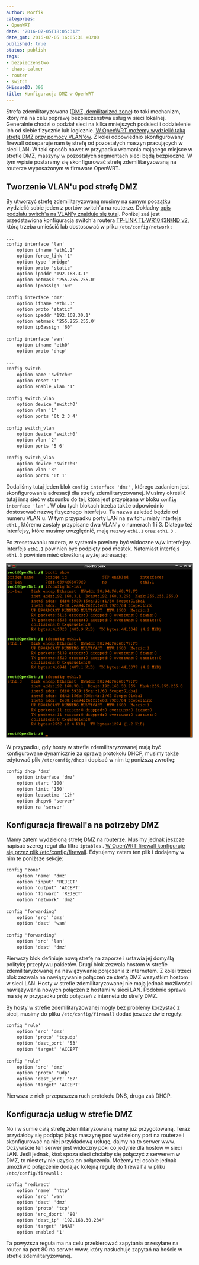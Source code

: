 ```yaml
---
author: Morfik
categories:
- OpenWRT
date: "2016-07-05T18:05:31Z"
date_gmt: 2016-07-05 16:05:31 +0200
published: true
status: publish
tags:
- bezpieczeństwo
- chaos-calmer
- router
- switch
GHissueID: 396
title: Konfiguracja DMZ w OpenWRT
---
```


Strefa zdemilitaryzowana ([DMZ, demilitarized
zone](https://pl.wikipedia.org/wiki/Strefa_zdemilitaryzowana_\(informatyka\))) to taki mechanizm,
który ma na celu poprawę bezpieczeństwa usług w sieci lokalnej. Generalnie chodzi o podział sieci
na kilka mniejszych podsieci i oddzielenie ich od siebie fizycznie lub logicznie. [W OpenWRT możemy
wydzielić taką strefę DMZ przy pomocy VLAN'ów](https://wiki.openwrt.org/doc/howto/dmz). Z kolei
odpowiednio skonfigurowany firewall odseparuje nam tę strefę od pozostałych maszyn pracujących w
sieci LAN. W taki sposób nawet w przypadku włamania mającego miejsce w strefie DMZ, maszyny w
pozostałych segmentach sieci będą bezpieczne. W tym wpisie postaramy się skonfigurować strefę
zdemilitaryzowaną na routerze wyposażonym w firmware OpenWRT.

<!--more-->
## Tworzenie VLAN'u pod strefę DMZ

By utworzyć strefę zdemilitaryzowaną musimy na samym początku wydzielić sobie jeden z portów
switch'a na routerze. Dokładny [opis podziału switch'a na VLAN'y znajduje się
tutaj](/post/podzial-switcha-na-kilka-vlan-w-openwrt/). Poniżej zaś jest
przedstawiona konfiguracja switch'a routera [TP-LINK TL-WR1043N/ND
v2](http://www.tp-link.com.pl/products/details/TL-WR1043ND.html), którą trzeba umieścić lub
dostosować w pliku `/etc/config/network` :

    ...
    config interface 'lan'
        option ifname 'eth1.1'
        option force_link '1'
        option type 'bridge'
        option proto 'static'
        option ipaddr '192.168.3.1'
        option netmask '255.255.255.0'
        option ip6assign '60'

    config interface 'dmz'
        option ifname 'eth1.3'
        option proto 'static'
        option ipaddr '192.168.30.1'
        option netmask '255.255.255.0'
        option ip6assign '60'

    config interface 'wan'
        option ifname 'eth0'
        option proto 'dhcp'

    ...
    config switch
        option name 'switch0'
        option reset '1'
        option enable_vlan '1'

    config switch_vlan
        option device 'switch0'
        option vlan '1'
        option ports '0t 2 3 4'

    config switch_vlan
        option device 'switch0'
        option vlan '2'
        option ports '5 6'

    config switch_vlan
        option device 'switch0'
        option vlan '3'
        option ports '0t 1'

Dodaliśmy tutaj jeden blok `config interface 'dmz'` , którego zadaniem jest skonfigurowanie
adresacji dla strefy zdemilitaryzowanej. Musimy określić tutaj inną sieć w stosunku do tej, która
jest przypisana w bloku `config interface 'lan'` . W obu tych blokach trzeba także odpowiednio
dostosować nazwę fizycznego interfejsu. Ta nazwa zależeć będzie od numeru VLAN'u. W tym przypadku
porty LAN na switchu miały interfejs `eth1` , któremu zostały przypisane dwa VLAN'y o numerach 1 i
3. Dlatego też interfejsy, które musimy uwzględnić, mają nazwy `eth1.1` oraz `eth1.3` .

Po zresetowaniu routera, w systemie powinny być widoczne w/w interfejsy. Interfejs `eth1.1` powinien
być podpięty pod mostek. Natomiast interfejs `eth1.3` powinien mieć określoną wyżej adresację:

![](/img/2016/07/1.dmz-podzial-vlan-openwrt-router.png#huge)

W przypadku, gdy hosty w strefie zdemilitaryzowanej mają być konfigurowane dynamicznie za sprawą
protokołu DHCP, musimy także edytować plik `/etc/config/dhcp` i dopisać w nim tę poniższą zwrotkę:

    config dhcp 'dmz'
        option interface 'dmz'
        option start '100'
        option limit '150'
        option leasetime '12h'
        option dhcpv6 'server'
        option ra 'server'

## Konfiguracja firewall'a na potrzeby DMZ

Mamy zatem wydzieloną strefę DMZ na routerze. Musimy jednak jeszcze napisać szereg reguł dla filtra
`iptables` . [W OpenWRT firewall konfiguruje się przez plik
/etc/config/firewall](/post/filtr-pakietow-sieciowych-w-openwrt-firewall/).
Edytujemy zatem ten plik i dodajemy w nim te poniższe sekcje:

    config 'zone'
        option 'name' 'dmz'
        option 'input' 'REJECT'
        option 'output' 'ACCEPT'
        option 'forward' 'REJECT'
        option 'network' 'dmz'

    config 'forwarding'
        option 'src' 'dmz'
        option 'dest' 'wan'

    config 'forwarding'
        option 'src' 'lan'
        option 'dest' 'dmz'

Pierwszy blok definiuje nową strefę na zaporze i ustawia jej domyślą politykę przepływu pakietów.
Drugi blok zezwala hostom w strefie zdemilitaryzowanej na nawiązywanie połączenia z internetem. Z
kolei trzeci blok zezwala na nawiązywanie połączeń ze strefą DMZ wszystkim hostom w sieci LAN. Hosty
w strefie zdemilitaryzowanej nie mają jednak możliwości nawiązywania nowych połączeń z hostami w
sieci LAN. Podobnie sprawa ma się w przypadku prób połączeń z internetu do strefy DMZ.

By hosty w strefie zdemilitaryzowanej mogły bez problemy korzystać z sieci, musimy do pliku
`/etc/config/firewall` dodać jeszcze dwie reguły:

    config 'rule'
        option 'src' 'dmz'
        option 'proto' 'tcpudp'
        option 'dest_port' '53'
        option 'target' 'ACCEPT'

    config 'rule'
        option 'src' 'dmz'
        option 'proto' 'udp'
        option 'dest_port' '67'
        option 'target' 'ACCEPT'

Pierwsza z nich przepuszcza ruch protokołu DNS, druga zaś DHCP.

## Konfiguracja usług w strefie DMZ

No i w sumie całą strefę zdemilitaryzowaną mamy już przygotowaną. Teraz przydałoby się podpiąć jakąś
maszynę pod wydzielony port na routerze i skonfigurować na niej przykładową usługę, dajmy na to
serwer www. Oczywiście ten serwer jest widoczny póki co jedynie dla hostów w sieci LAN. Jeśli
jednak, ktoś spoza sieci chciałby się połączyć z serwerem w DMZ, to niestety nie uzyska on
połączenia. Możemy tej osobie jednak umożliwić połączenie dodając kolejną regułę do firewall'a w
pliku `/etc/config/firewall` :

    config 'redirect'
        option 'name' 'http'
        option 'src' 'wan'
        option 'dest' 'dmz'
        option 'proto' 'tcp'
        option 'src_dport' '80'
        option 'dest_ip' '192.168.30.234'
        option 'target' 'DNAT'
        option enabled '1'

Ta powyższa reguła ma na celu przekierować zapytania przesyłane na router na port 80 na serwer www,
który nasłuchuje zapytań na hoście w strefie zdemilitaryzowanej.
